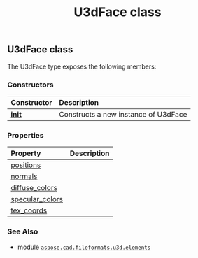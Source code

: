 ﻿---
title: U3dFace class
second_title: Aspose.CAD for Python via .NET API References
description: 
type: docs
weight: 30
url: /aspose.cad.fileformats.u3d.elements/u3dface/
is_root: false
---

## U3dFace class



The U3dFace type exposes the following members:

### Constructors
| Constructor | Description |
| :- | :- |
| [__init__](/cad/python-net/aspose.cad.fileformats.u3d.elements/u3dface/__init__/#) | Constructs a new instance of U3dFace |


### Properties
| Property | Description |
| :- | :- |
| [positions](/cad/python-net/aspose.cad.fileformats.u3d.elements/u3dface/positions) |  |
| [normals](/cad/python-net/aspose.cad.fileformats.u3d.elements/u3dface/normals) |  |
| [diffuse_colors](/cad/python-net/aspose.cad.fileformats.u3d.elements/u3dface/diffuse_colors) |  |
| [specular_colors](/cad/python-net/aspose.cad.fileformats.u3d.elements/u3dface/specular_colors) |  |
| [tex_coords](/cad/python-net/aspose.cad.fileformats.u3d.elements/u3dface/tex_coords) |  |



### See Also
* module [`aspose.cad.fileformats.u3d.elements`](..)
